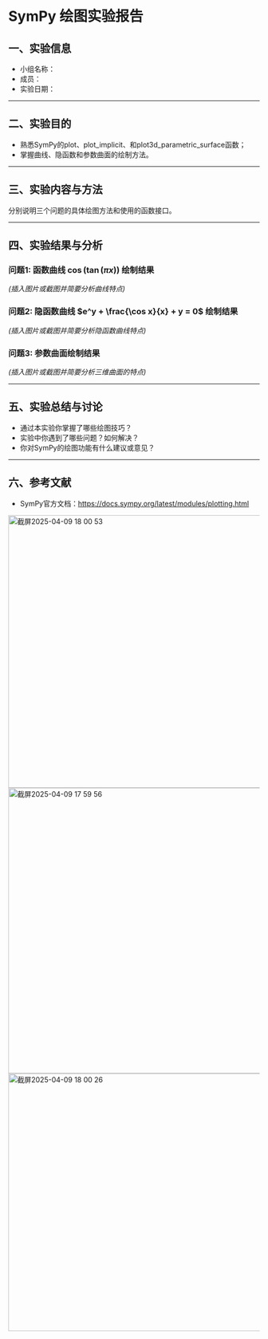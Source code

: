 # SymPy 绘图实验报告

## 一、实验信息

- 小组名称：
- 成员：
- 实验日期：

---

## 二、实验目的

- 熟悉SymPy的plot、plot_implicit、和plot3d_parametric_surface函数；
- 掌握曲线、隐函数和参数曲面的绘制方法。

---

## 三、实验内容与方法

分别说明三个问题的具体绘图方法和使用的函数接口。

---

## 四、实验结果与分析

### 问题1: 函数曲线 $\cos(\tan(\pi x))$ 绘制结果

*(插入图片或截图并简要分析曲线特点)*

### 问题2: 隐函数曲线 $e^y + \frac{\cos x}{x} + y = 0$ 绘制结果

*(插入图片或截图并简要分析隐函数曲线特点)*

### 问题3: 参数曲面绘制结果

*(插入图片或截图并简要分析三维曲面的特点)*

---

## 五、实验总结与讨论

- 通过本实验你掌握了哪些绘图技巧？
- 实验中你遇到了哪些问题？如何解决？
- 你对SymPy的绘图功能有什么建议或意见？

---

## 六、参考文献

- SymPy官方文档：https://docs.sympy.org/latest/modules/plotting.html




<img width="547" alt="截屏2025-04-09 18 00 53" src="https://github.com/user-attachments/assets/94198cc7-0af6-4ba1-8aa4-ca0bd94088a3" />
<img width="573" alt="截屏2025-04-09 17 59 56" src="https://github.com/user-attachments/assets/e8163943-7902-4a27-b00d-1c24ff1e5148" />



<img width="517" alt="截屏2025-04-09 18 00 26" src="https://github.com/user-attachments/assets/bb47be11-5a61-430e-bad6-923eed455a83" />


